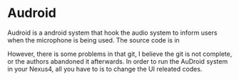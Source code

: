 # Audroid
Audroid is a android system that hook the audio system to inform users when the microphone is being used.
The source code is in 

However, there is some problems in that git, I believe the git is not complete, or the authors abandoned it afterwards.
In order to run the AuDroid system in your Nexus4, all you have to is to change the UI releated codes. 
